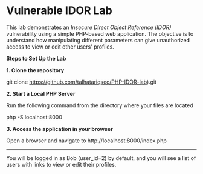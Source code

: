 # Vulnerable IDOR Lab

This lab demonstrates an *Insecure Direct Object Reference (IDOR)* vulnerability using a simple PHP-based web application. The objective is to understand how manipulating different parameters can give unauthorized access to view or edit other users' profiles.

**Steps to Set Up the Lab**

**1. Clone the repository**

git clone https://github.com/talhatariqsec/PHP-IDOR-lab).git


**2. Start a Local PHP Server**

Run the following command from the directory where your files are located

php -S localhost:8000


**3. Access the application in your browser**

Open a browser and navigate to http://localhost:8000/index.php

-----------

You will be logged in as Bob (user_id=2) by default, and you will see a list of users with links to view or edit their profiles.
